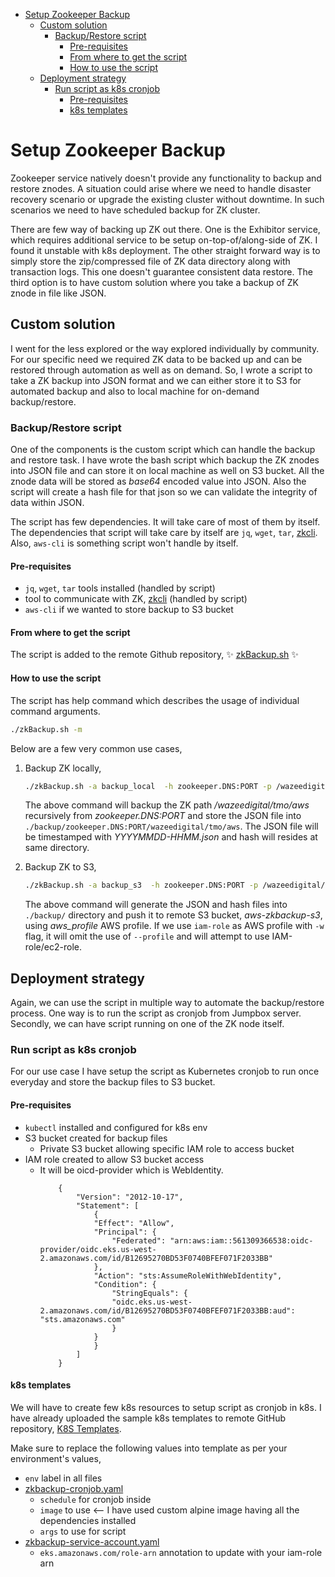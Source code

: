 - [Setup Zookeeper Backup](#setup-zookeeper-backup)
  - [Custom solution](#custom-solution)
    - [Backup/Restore script](#backuprestore-script)
      - [Pre-requisites](#pre-requisites)
      - [From where to get the script](#from-where-to-get-the-script)
      - [How to use the script](#how-to-use-the-script)
  - [Deployment strategy](#deployment-strategy)
    - [Run script as k8s cronjob](#run-script-as-k8s-cronjob)
      - [Pre-requisites](#pre-requisites-1)
      - [k8s templates](#k8s-templates)
# Setup Zookeeper Backup
Zookeeper service natively doesn't provide any functionality to backup and restore znodes. A situation could arise where we need to handle disaster recovery scenario or upgrade the existing cluster without downtime. In such scenarios we need to have scheduled backup for ZK cluster.

There are few way of backing up ZK out there. One is the Exhibitor service, which requires additional service to be setup on-top-of/along-side of ZK. I found it unstable with k8s deployment. The other straight forward way is to simply store the zip/compressed file of ZK data directory along with transaction logs. This one doesn't guarantee consistent data restore. The third option is to have custom solution where you take a backup of ZK znode in file like JSON.

## Custom solution
I went for the less explored or the way explored individually by community. For our specific need we required ZK data to be backed up and can be restored through automation as well as on demand. So, I wrote a script to take a ZK backup into JSON format and we can either store it to S3 for automated backup and also to local machine for on-demand backup/restore.

### Backup/Restore script
One of the components is the custom script which can handle the backup and restore task. I have wrote the bash script which backup the ZK znodes into JSON file and can store it on local machine as well on S3 bucket. All the znode data will be stored as *base64* encoded value into JSON. Also the script will create a hash file for that json so we can validate the integrity of data within JSON.

The script has few dependencies. It will take care of most of them by itself. The dependencies that script will take care by itself are `jq`, `wget`, `tar`, [zkcli](https://github.com/suchak-upvision/zkcli/releases/download/v1.0.6-binary/zkcli-linux-amd64-binary.tar.gz). Also, `aws-cli` is something script won't handle by itself.

#### Pre-requisites
- `jq`, `wget`, `tar` tools installed (handled by script)
- tool to communicate with ZK, [zkcli](https://github.com/suchak-upvision/zkcli/releases/download/v1.0.6-binary/zkcli-linux-amd64-binary.tar.gz) (handled by script)
- `aws-cli` if we wanted to store backup to S3 bucket

#### From where to get the script
The script is added to the remote Github repository, ✨ [zkBackup.sh](https://github.com/veritone/DevOps/new/master/utils/zookeeper/zkBackup.sh) ✨

#### How to use the script
The script has help command which describes the usage of individual command arguments. 
```sh
./zkBackup.sh -m 
```
Below are a few very common use cases,
1. Backup ZK locally,
    ```sh
    ./zkBackup.sh -a backup_local  -h zookeeper.DNS:PORT -p /wazeedigital/tmo/aws 
    ```
    The above command will backup the ZK path */wazeedigital/tmo/aws* recursively from *zookeeper.DNS:PORT* and store the JSON file into `./backup/zookeeper.DNS:PORT/wazeedigital/tmo/aws`. The JSON file will be timestamped with *YYYYMMDD-HHMM.json* and hash will resides at same directory.

2. Backup ZK to S3,
    ```sh
    ./zkBackup.sh -a backup_s3  -h zookeeper.DNS:PORT -p /wazeedigital/tmo/aws -s aws-zkbackup-s3 -w aws_profile
    ```
    The above command will generate the JSON and hash files into `./backup/` directory and push it to remote S3 bucket, *aws-zkbackup-s3*, using *aws_profile* AWS profile. If we use `iam-role` as AWS profile with `-w` flag, it will omit the use of `--profile` and will attempt to use IAM-role/ec2-role.

## Deployment strategy
Again, we can use the script in multiple way to automate the backup/restore process. One way is to run the script as cronjob from Jumpbox server. Secondly, we can have script running on one of the ZK node itself.

### Run script as k8s cronjob
For our use case I have setup the script as Kubernetes cronjob to run once everyday and store the backup files to S3 bucket. 

#### Pre-requisites
- `kubectl` installed and configured for k8s env
- S3 bucket created for backup files
  - Private S3 bucket allowing specific IAM role to access bucket
- IAM role created to allow S3 bucket access
  - It will be oicd-provider which is WebIdentity.
    ```
        {
            "Version": "2012-10-17",
            "Statement": [
                {
                "Effect": "Allow",
                "Principal": {
                    "Federated": "arn:aws:iam::561309366538:oidc-provider/oidc.eks.us-west-2.amazonaws.com/id/B12695270BD53F0740BFEF071F2033BB"
                },
                "Action": "sts:AssumeRoleWithWebIdentity",
                "Condition": {
                    "StringEquals": {
                    "oidc.eks.us-west-2.amazonaws.com/id/B12695270BD53F0740BFEF071F2033BB:aud": "sts.amazonaws.com"
                    }
                }
                }
            ]
        }
    ```
#### k8s templates
We will have to create few k8s resources to setup script as cronjob in k8s. I have already uploaded the sample k8s templates to remote GitHub repository, [K8S Templates](https://github.com/suchak-upvision/shared/tree/master/shell/zookeeper-backup-util/k8s_deploy).

Make sure to replace the following values into template as per your environment's values,
- `env` label in all files
- [zkbackup-cronjob.yaml](https://github.com/suchak-upvision/shared/tree/master/shell/zookeeper-backup-util/k8s_deploy/zkbackup-cronjob.yaml)
  - `schedule` for cronjob inside 
  - `image` to use <-- I have used custom alpine image having all the dependencies installed
  - `args` to use for script
- [zkbackup-service-account.yaml](https://github.com/suchak-upvision/shared/tree/master/shell/zookeeper-backup-util/k8s_deploy/zkbackup-service-account.yaml)
  - `eks.amazonaws.com/role-arn` annotation to update with your iam-role arn
